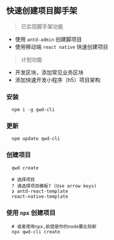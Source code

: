 <!--
 * @Author: mingwei
 * @Date: 2022-06-16 16:51:04
 * @LastEditors: mingwei
 * @LastEditTime: 2022-06-17 07:14:18
 * @FilePath: /dg-cli/README.md
 * @Description:
-->

## 快速创建项目脚手架

> 已实现脚手架功能

- 使用 `antd-admin` 创建脚项目
- 使用移动端 `react native` 快速创建项目

> 计划功能

- 开发区块，添加常见业务区块
- 添加快速开发小程序（h5）项目架构

### 安装

```shell
  npm i -g qwd-cli
```

### 更新

```shell
  npm update qwd-cli
```

### 创建项目

```shell
  qwd create

  # 选择项目
  ? 请选择项目模板? (Use arrow keys)
  ❯ antd-react-template
  react-native-template
```

### 使用 `npx` 创建项目

```shell
  # 或者使用npx,前提是你的node要比较新
  npx qwd-cli create
```
